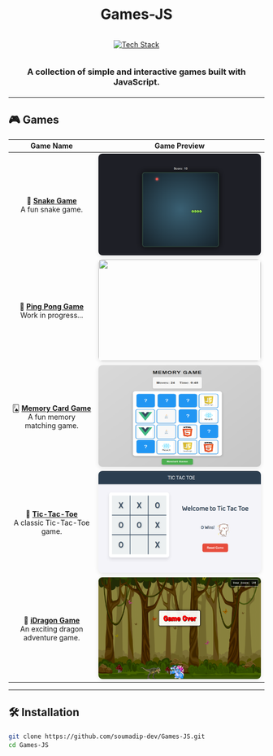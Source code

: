 <h1 align="center">
  <br>
  Games-JS
  <br>
</h1>

<div align="center">
  <a href="https://github.com/kavindu-dilshan">
    <img src="https://skillicons.dev/icons?i=html,css,js,github" alt="Tech Stack" width="150" style="padding: 15px 0">
  </a>
</div>

<h3 align="center" style="margin: 20px 0">
  A collection of simple and interactive games built with JavaScript.
</h3>

---

## 🎮 Games

<div align="center">

|                                                          Game Name                                                           |                                                                                                                                                  Game Preview                                                                                                                                                  |
| :--------------------------------------------------------------------------------------------------------------------------: | :------------------------------------------------------------------------------------------------------------------------------------------------------------------------------------------------------------------------------------------------------------------------------------------------------------: |
|           🐍 **[Snake Game](https://github.com/soumadip-dev/Games-JS/tree/main/Snake_Game)**<br>A fun snake game.            |                                                 <div align="center"><img src="https://github.com/soumadip-dev/Games-JS/blob/main/Snake_Game/Images/Game.png" width="320" height="200" style="border-radius: 8px; box-shadow: 0 2px 8px rgba(0,0,0,0.1)"></div>                                                 |
|                                      🏓 **[Ping Pong Game](#)**<br>Work in progress...                                       | <div align="center"><img src="https://media2.giphy.com/media/v1.Y2lkPTc5MGI3NjExNmEzZHM0djFybDJlcTkwOGtjZTc2NDZsYTVlMTZ0cXJ1a3Qxems2NiZlcD12MV9pbnRlcm5hbF9naWZfYnlfaWQmY3Q9Zw/ek2O7qoqZxR2H6tHN5/giphy.gif" width="320" height="200" style="border-radius: 8px; box-shadow: 0 2px 8px rgba(0,0,0,0.1)"></div> |
| 🂫 **[Memory Card Game](https://github.com/soumadip-dev/Games-JS/tree/main/Memory_Card_Game)**<br>A fun memory matching game. |                                          <div align="center"><img src="https://github.com/soumadip-dev/Games-JS/blob/main/Memory_Card_Game/SS-Memory_Card_Game.png" width="320" height="200" style="border-radius: 8px; box-shadow: 0 2px 8px rgba(0,0,0,0.1)"></div>                                          |
|    🎯 **[Tic-Tac-Toe](https://github.com/soumadip-dev/Games-JS/tree/main/TicTacToe_Game)**<br>A classic Tic-Tac-Toe game.    |                                        <div align="center"><img src="https://github.com/soumadip-dev/Games-JS/blob/main/TicTacToe_Game/assets/SS_TicTacToe-Game.png" width="320" height="200" style="border-radius: 8px; box-shadow: 0 2px 8px rgba(0,0,0,0.1)"></div>                                         |
| 🐉 **[iDragon Game](https://github.com/soumadip-dev/JS-Games/tree/main/Idragon_Game)**<br>An exciting dragon adventure game. |                                              <div align="center"><img src="https://github.com/soumadip-dev/Games-JS/blob/main/Idragon_Game/SS_Idragon_Game.png" width="320" height="200" style="border-radius: 8px; box-shadow: 0 2px 8px rgba(0,0,0,0.1)"></div>                                              |

</div>

---

## 🛠️ Installation

```bash
git clone https://github.com/soumadip-dev/Games-JS.git
cd Games-JS
```
